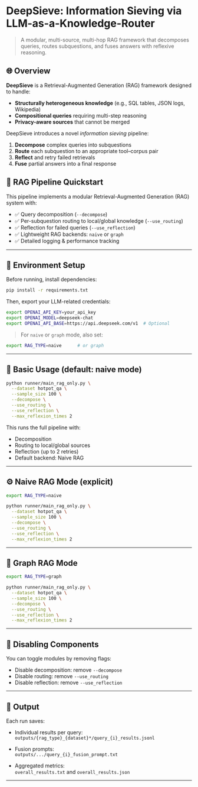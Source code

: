 # DeepSieve: Information Sieving via LLM-as-a-Knowledge-Router

> A modular, multi-source, multi-hop RAG framework that decomposes queries, routes subquestions, and fuses answers with reflexive reasoning.


## 🌐 Overview

**DeepSieve** is a Retrieval-Augmented Generation (RAG) framework designed to handle:
- **Structurally heterogeneous knowledge** (e.g., SQL tables, JSON logs, Wikipedia)
- **Compositional queries** requiring multi-step reasoning
- **Privacy-aware sources** that cannot be merged

DeepSieve introduces a novel _information sieving_ pipeline:
1. **Decompose** complex queries into subquestions
2. **Route** each subquestion to an appropriate tool–corpus pair
3. **Reflect** and retry failed retrievals
4. **Fuse** partial answers into a final response

## 🧠 RAG Pipeline Quickstart

This pipeline implements a modular Retrieval-Augmented Generation (RAG) system with:

- ✅ Query decomposition (`--decompose`)
- ✅ Per-subquestion routing to local/global knowledge (`--use_routing`)
- ✅ Reflection for failed queries (`--use_reflection`)
- ✅ Lightweight RAG backends: `naive` or `graph`
- ✅ Detailed logging & performance tracking

---

## 🔧 Environment Setup

Before running, install dependencies:

```bash
pip install -r requirements.txt
```

Then, export your LLM-related credentials:

```bash
export OPENAI_API_KEY=your_api_key
export OPENAI_MODEL=deepseek-chat
export OPENAI_API_BASE=https://api.deepseek.com/v1  # Optional
```

> For `naive` or `graph` mode, also set:

```bash
export RAG_TYPE=naive      # or graph
```

---

## 🚀 Basic Usage (default: naive mode)

```bash
python runner/main_rag_only.py \
  --dataset hotpot_qa \
  --sample_size 100 \
  --decompose \
  --use_routing \
  --use_reflection \
  --max_reflexion_times 2
```

This runs the full pipeline with:
- Decomposition
- Routing to local/global sources
- Reflection (up to 2 retries)
- Default backend: Naive RAG

---

## ⚙️ Naive RAG Mode (explicit)

```bash
export RAG_TYPE=naive

python runner/main_rag_only.py \
  --dataset hotpot_qa \
  --sample_size 100 \
  --decompose \
  --use_routing \
  --use_reflection \
  --max_reflexion_times 2
```

---

## 🔗 Graph RAG Mode

```bash
export RAG_TYPE=graph

python runner/main_rag_only.py \
  --dataset hotpot_qa \
  --sample_size 100 \
  --decompose \
  --use_routing \
  --use_reflection \
  --max_reflexion_times 2
```


---

## 🧪 Disabling Components

You can toggle modules by removing flags:

- Disable decomposition: remove `--decompose`
- Disable routing: remove `--use_routing`
- Disable reflection: remove `--use_reflection`

---

## 📂 Output

Each run saves:

- Individual results per query:  
  `outputs/{rag_type}_{dataset}*/query_{i}_results.jsonl`

- Fusion prompts:  
  `outputs/.../query_{i}_fusion_prompt.txt`

- Aggregated metrics:  
  `overall_results.txt` and `overall_results.json`

---
